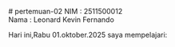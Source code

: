 # pertemuan-02
NIM : 2511500012<br>
Nama : Leonard Kevin Fernando<br>

Hari ini,Rabu 01.oktober.2025 saya mempelajari:<br>